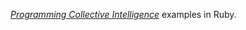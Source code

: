 [_Programming Collective Intelligence_](http://shop.oreilly.com/product/9780596529321.do) examples in Ruby.

